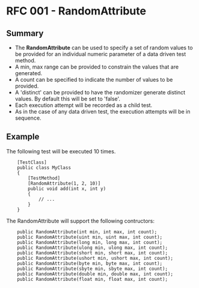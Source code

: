 # RFC 001 - RandomAttribute

## Summary
- The __RandomAttribute__ can be used to specify a set of random values to be provided for an individual numeric parameter of a data driven test method.
- A min, max range can be provided to constrain the values that are generated.
- A count can be specified to indicate the number of values to be provided.
- A 'distinct' can be provided to have the randomizer generate distinct values. By default this will be set to 'false'.
- Each execution attempt will be recorded as a child test.
- As in the case of any data driven test, the execution attempts will be in sequence.

## Example
The following test will be executed 10 times.
```
    [TestClass]
    public class MyClass
    {
        [TestMethod]
        [RandomAttribute(1, 2, 10)]
        public void add(int x, int y)
        {
            // ...
        }
    }
```

The RandomAttribute will support the following contructors:
```
    public RandomAttribute(int min, int max, int count);
    public RandomAttribute(uint min, uint max, int count);
    public RandomAttribute(long min, long max, int count);
    public RandomAttribute(ulong min, ulong max, int count);
    public RandomAttribute(short min, short max, int count);
    public RandomAttribute(ushort min, ushort max, int count);
    public RandomAttribute(byte min, byte max, int count);
    public RandomAttribute(sbyte min, sbyte max, int count);
    public RandomAttribute(double min, double max, int count);
    public RandomAttribute(float min, float max, int count);
```